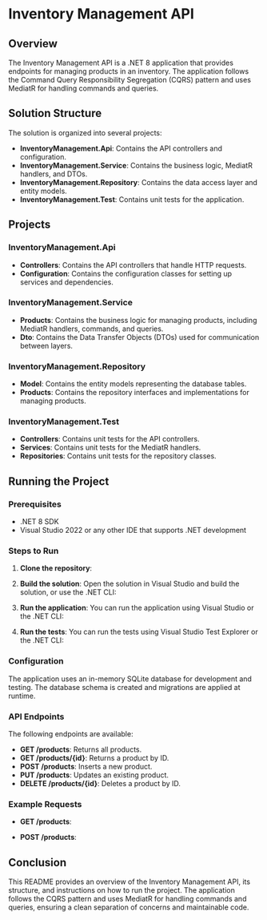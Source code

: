 # Inventory Management API

## Overview
The Inventory Management API is a .NET 8 application that provides endpoints for managing products in an inventory. The application follows the Command Query Responsibility Segregation (CQRS) pattern and uses MediatR for handling commands and queries.

## Solution Structure
The solution is organized into several projects:

- **InventoryManagement.Api**: Contains the API controllers and configuration.
- **InventoryManagement.Service**: Contains the business logic, MediatR handlers, and DTOs.
- **InventoryManagement.Repository**: Contains the data access layer and entity models.
- **InventoryManagement.Test**: Contains unit tests for the application.

## Projects

### InventoryManagement.Api
- **Controllers**: Contains the API controllers that handle HTTP requests.
- **Configuration**: Contains the configuration classes for setting up services and dependencies.

### InventoryManagement.Service
- **Products**: Contains the business logic for managing products, including MediatR handlers, commands, and queries.
- **Dto**: Contains the Data Transfer Objects (DTOs) used for communication between layers.

### InventoryManagement.Repository
- **Model**: Contains the entity models representing the database tables.
- **Products**: Contains the repository interfaces and implementations for managing products.

### InventoryManagement.Test
- **Controllers**: Contains unit tests for the API controllers.
- **Services**: Contains unit tests for the MediatR handlers.
- **Repositories**: Contains unit tests for the repository classes.

## Running the Project

### Prerequisites
- .NET 8 SDK
- Visual Studio 2022 or any other IDE that supports .NET development

### Steps to Run
1. **Clone the repository**:

2. **Build the solution**:
   Open the solution in Visual Studio and build the solution, or use the .NET CLI: 

3. **Run the application**:
   You can run the application using Visual Studio or the .NET CLI:
   
4. **Run the tests**:
   You can run the tests using Visual Studio Test Explorer or the .NET CLI:
   
### Configuration
The application uses an in-memory SQLite database for development and testing. The database schema is created and migrations are applied at runtime.

### API Endpoints
The following endpoints are available:

- **GET /products**: Returns all products.
- **GET /products/{id}**: Returns a product by ID.
- **POST /products**: Inserts a new product.
- **PUT /products**: Updates an existing product.
- **DELETE /products/{id}**: Deletes a product by ID.

### Example Requests
- **GET /products**:
  
- **POST /products**:
  
## Conclusion
This README provides an overview of the Inventory Management API, its structure, and instructions on how to run the project. The application follows the CQRS pattern and uses MediatR for handling commands and queries, ensuring a clean separation of concerns and maintainable code.

